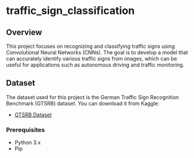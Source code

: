 # traffic_sign_classification

## Overview

This project focuses on recognizing and classifying traffic signs using Convolutional Neural Networks (CNNs). The goal is to develop a model that can accurately identify various traffic signs from images, which can be useful for applications such as autonomous driving and traffic monitoring.

## Dataset

The dataset used for this project is the German Traffic Sign Recognition Benchmark (GTSRB) dataset. You can download it from Kaggle:

- [GTSRB Dataset](https://www.kaggle.com/datasets/meowmeowmeowmeowmeow/gtsrb-german-traffic-sign)

### Prerequisites

- Python 3.x
- Pip


